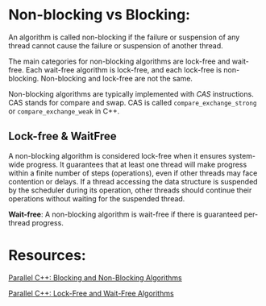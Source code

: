 # Non-blocking vs Blocking:

An algorithm is called non-blocking if the failure or suspension of any thread cannot cause the
failure or suspension of another thread.

The main categories for non-blocking algorithms are lock-free and wait-free. Each wait-free algorithm is lock-free,
and each lock-free is non-blocking. Non-blocking and lock-free are not the same.

Non-blocking algorithms are typically implemented with _CAS_ instructions. CAS stands for compare and swap. CAS is
called `compare_exchange_strong` or `compare_exchange_weak` in C++.

## Lock-free & WaitFree

A non-blocking algorithm is considered lock-free when it ensures system-wide progress. It guarantees that at least one
thread will make progress within a finite number of steps (operations), even if other threads may face contention or
delays. If a thread accessing the data structure is suspended by the scheduler during its operation, other threads
should continue their operations without waiting for the suspended thread.

**Wait-free**: A non-blocking algorithm is wait-free if there is guaranteed per-thread progress.

# Resources:

[Parallel C++: Blocking and Non-Blocking Algorithms](https://youtu.be/Uh6wXoXydAg?si=HHnbf2g8d67wiviM)

[Parallel C++: Lock-Free and Wait-Free Algorithms](https://youtu.be/USkke1-SZE8?si=6Ay-n6jJafUKHjdL)